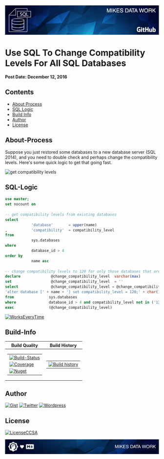 ![MIKES DATA WORK GIT REPO](https://raw.githubusercontent.com/mikesdatawork/images/master/git_mikes_data_work_banner_01.png "Mikes Data Work")        

# Use SQL To Change Compatibility Levels For All SQL Databases
**Post Date: December 12, 2016**        

## Contents    
- [About Process](##About-Process)  
- [SQL Logic](#SQL-Logic)  
- [Build Info](#Build-Info)  
- [Author](#Author)  
- [License](#License)       

## About-Process

<p>Suppose you just restored some databases to a new database server (SQL 2014), and you need to double check and perhaps change the compatibility levels. Here's some quick logic to get that going fast.</p>

![get compatibility levels](https://mikesdatawork.files.wordpress.com/2016/12/image0011.png "Select Compatibility Levels With SQL")



## SQL-Logic
```SQL
use master;
set nocount on
 
-- get compatibility levels from existing databases
select
            'database'       = upper(name)
,           'compatibility'  = compatibility_level
from
            sys.databases
where
            database_id > 4
order by
            name asc
 
-- change compatibility levels to 120 for only those databases that are not set to 120
declare              @change_compatibility_level  varchar(max)
set                  @change_compatibility_level  = ''
select               @change_compatibility_level = @change_compatibility_level +
'alter database [' + name + '] set compatibility_level = 120;' + char(10)
from                sys.databases
where               database_id > 4 and compatibility_level not in ('120')
exec                (@change_compatibility_level)
```


[![WorksEveryTime](https://forthebadge.com/images/badges/60-percent-of-the-time-works-every-time.svg)](https://shitday.de/)

## Build-Info

| Build Quality | Build History |
|--|--|
|<table><tr><td>[![Build-Status](https://ci.appveyor.com/api/projects/status/pjxh5g91jpbh7t84?svg?style=flat-square)](#)</td></tr><tr><td>[![Coverage](https://coveralls.io/repos/github/tygerbytes/ResourceFitness/badge.svg?style=flat-square)](#)</td></tr><tr><td>[![Nuget](https://img.shields.io/nuget/v/TW.Resfit.Core.svg?style=flat-square)](#)</td></tr></table>|<table><tr><td>[![Build history](https://buildstats.info/appveyor/chart/tygerbytes/resourcefitness)](#)</td></tr></table>|

## Author

[![Gist](https://img.shields.io/badge/Gist-MikesDataWork-<COLOR>.svg)](https://gist.github.com/mikesdatawork)
[![Twitter](https://img.shields.io/badge/Twitter-MikesDataWork-<COLOR>.svg)](https://twitter.com/mikesdatawork)
[![Wordpress](https://img.shields.io/badge/Wordpress-MikesDataWork-<COLOR>.svg)](https://mikesdatawork.wordpress.com/)

    
## License
[![LicenseCCSA](https://img.shields.io/badge/License-CreativeCommonsSA-<COLOR>.svg)](https://creativecommons.org/share-your-work/licensing-types-examples/)

![Mikes Data Work](https://raw.githubusercontent.com/mikesdatawork/images/master/git_mikes_data_work_banner_02.png "Mikes Data Work")

